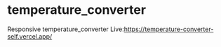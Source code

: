 # temperature_converter

 Responsive temperature_converter 
 Live:https://temperature-converter-self.vercel.app/
